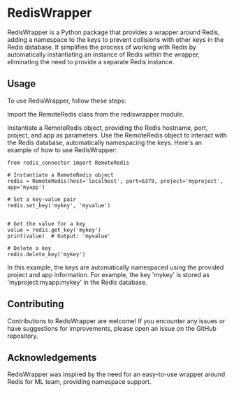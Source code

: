 # RedisWrapper
RedisWrapper is a Python package that provides a wrapper around Redis, adding a namespace to the keys to prevent collisions with other keys in the Redis database. It simplifies the process of working with Redis by automatically instantiating an instance of Redis within the wrapper, eliminating the need to provide a separate Redis instance.

## Usage
To use RedisWrapper, follow these steps:

Import the RemoteRedis class from the rediswrapper module.

Instantiate a RemoteRedis object, providing the Redis hostname, port, project, and app as parameters.
Use the RemoteRedis object to interact with the Redis database, automatically namespacing the keys.
Here's an example of how to use RedisWrapper:

```
from redis_connector import RemoteRedis

# Instantiate a RemoteRedis object
redis = RemoteRedis(host='localhost', port=6379, project='myproject', app='myapp')

# Set a key-value pair
redis.set_key('mykey', 'myvalue')


# Get the value for a key
value = redis.get_key('mykey')
print(value)  # Output: 'myvalue'

# Delete a key
redis.delete_key('mykey')
```

In this example, the keys are automatically namespaced using the provided project and app information. For example, the key 'mykey' is stored as 'myproject:myapp:mykey' in the Redis database.

## Contributing
Contributions to RedisWrapper are welcome! If you encounter any issues or have suggestions for improvements, please open an issue on the GitHub repository.

## Acknowledgements
RedisWrapper was inspired by the need for an easy-to-use wrapper around Redis for ML team, providing namespace support.